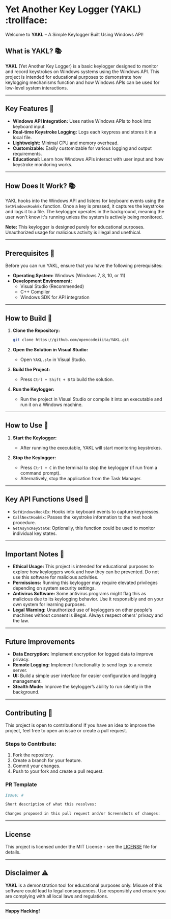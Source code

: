 # Yet Another Key Logger (YAKL) :trollface:

Welcome to **YAKL** – A Simple Keylogger Built Using Windows API!

## What is YAKL? 📚
**YAKL** (Yet Another Key Logger) is a basic keylogger designed to monitor and record keystrokes on Windows systems using the Windows API. This project is intended for educational purposes to demonstrate how keylogging mechanisms function and how Windows APIs can be used for low-level system interactions.

---

## Key Features 🧷

- **Windows API Integration:** Uses native Windows APIs to hook into keyboard input.
- **Real-time Keystroke Logging:** Logs each keypress and stores it in a local file.
- **Lightweight:** Minimal CPU and memory overhead.
- **Customizable:** Easily customizable for various logging and output requirements.
- **Educational:** Learn how Windows APIs interact with user input and how keystroke monitoring works.

---

## How Does It Work? 📚

YAKL hooks into the Windows API and listens for keyboard events using the `SetWindowsHookEx` function. Once a key is pressed, it captures the keystroke and logs it to a file. The keylogger operates in the background, meaning the user won't know it's running unless the system is actively being monitored.

**Note:** This keylogger is designed purely for educational purposes. Unauthorized usage for malicious activity is illegal and unethical.

---

## Prerequisites 🧾

Before you can run YAKL, ensure that you have the following prerequisites:

- **Operating System:** Windows (Windows 7, 8, 10, or 11)
- **Development Environment:**
  - Visual Studio (Recommended)
  - C++ Compiler
  - Windows SDK for API integration

---

## How to Build 🔨

1. **Clone the Repository:**
   ```bash
   git clone https://github.com/opencodeiiita/YAKL.git
   ```

2. **Open the Solution in Visual Studio:**
   - Open `YAKL.sln` in Visual Studio.

3. **Build the Project:**
   - Press `Ctrl + Shift + B` to build the solution.

4. **Run the Keylogger:**
   - Run the project in Visual Studio or compile it into an executable and run it on a Windows machine.

---

## How to Use 🧷

1. **Start the Keylogger:**
   - After running the executable, YAKL will start monitoring keystrokes.

2. **Stop the Keylogger:**
   - Press `Ctrl + C` in the terminal to stop the keylogger (if run from a command prompt).
   - Alternatively, stop the application from the Task Manager.

---

## Key API Functions Used 🚀

- `SetWindowsHookEx`: Hooks into keyboard events to capture keypresses.
- `CallNextHookEx`: Passes the keystroke information to the next hook procedure.
- `GetAsyncKeyState`: Optionally, this function could be used to monitor individual key states.

---

## Important Notes 🧾

- **Ethical Usage:** This project is intended for educational purposes to explore how keyloggers work and how they can be prevented. Do not use this software for malicious activities.
- **Permissions:** Running this keylogger may require elevated privileges depending on system security settings.
- **Antivirus Software:** Some antivirus programs might flag this as malicious due to its keylogging behavior. Use it responsibly and on your own system for learning purposes.
- **Legal Warning:** Unauthorized use of keyloggers on other people's machines without consent is illegal. Always respect others' privacy and the law.

---

## Future Improvements

- **Data Encryption:** Implement encryption for logged data to improve privacy.
- **Remote Logging:** Implement functionality to send logs to a remote server.
- **UI:** Build a simple user interface for easier configuration and logging management.
- **Stealth Mode:** Improve the keylogger’s ability to run silently in the background.

---

## Contributing 📝

This project is open to contributions! If you have an idea to improve the project, feel free to open an issue or create a pull request.

### Steps to Contribute:
1. Fork the repository.
2. Create a branch for your feature.
3. Commit your changes.
4. Push to your fork and create a pull request.

### PR Template 

```markdown
Issue: #

Short description of what this resolves:

Changes proposed in this pull request and/or Screenshots of changes:
```

---

## License

This project is licensed under the MIT License - see the [LICENSE](LICENSE) file for details.

---

## Disclaimer ⚠️

**YAKL** is a demonstration tool for educational purposes only. Misuse of this software could lead to legal consequences. Use responsibly and ensure you are complying with all local laws and regulations.

---

**Happy Hacking!**
